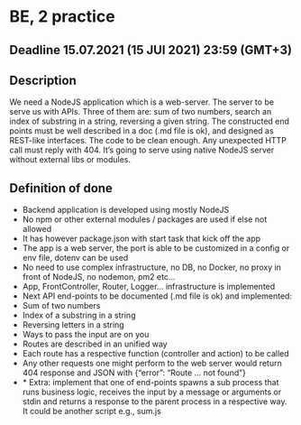 # BE, 2 practice

## Deadline 15.07.2021 (15 JUl 2021) 23:59 (GMT+3)

## Description
We need a NodeJS application which is a web-server. The server to be serve us with APIs. Three of them are: sum of two numbers, search an index of substring in a string, reversing a given string.
The constructed end points must be well described in a doc (.md file is ok), and designed as REST-like interfaces.
The code to be clean enough.
Any unexpected HTTP call must reply with 404.
It’s going to serve using native NodeJS server without external libs or modules.

## Definition of done
* Backend application is developed using mostly NodeJS
* No npm or other external modules / packages are used if else not allowed
* It has however package.json with start task that kick off the app
* The app is a web server, the port is able to be customized in a config or env file, dotenv can be used
* No need to use complex infrastructure, no DB, no Docker, no proxy in front of NodeJS, no nodemon, pm2 etc…
* App, FrontController, Router, Logger... infrastructure is implemented
* Next API end-points to be documented (.md file is ok) and implemented:
* Sum of two numbers
* Index of a substring in a string
* Reversing letters in a string
* Ways to pass the input are on you
* Routes are described in an unified way
* Each route has a respective function (controller and action) to be called
* Any other requests one might perform to the web server would return 404 response and JSON with {“error”: “Route … not found”}
* \* Extra: implement that one of end-points spawns a sub process that runs business logic, receives the input by a message or arguments or stdin and returns a response to the parent process in a respective way. It could be another script e.g., sum.js
